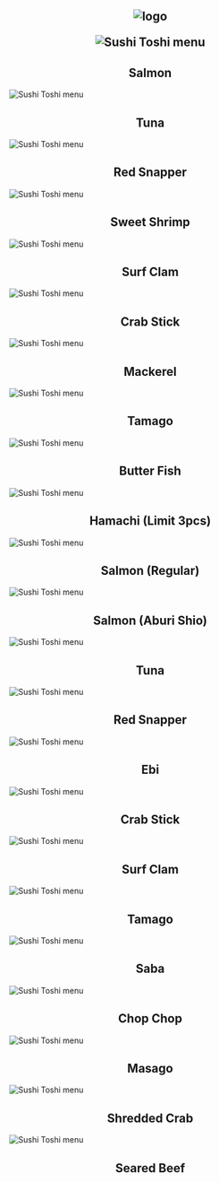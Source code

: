 
<html lang="en">
<head>
    <meta charset="UTF-8" />
    <meta name="viewport" content="width=device-width, initial-scale=1.0" />
    <h2 align="center"> <img src="logo.png" alt="logo">
</p>
<body>
    <img src="1.JPG" alt="Sushi Toshi menu">
    <h2 align="center">Salmon</h2>
    <img src="2.JPG" alt="Sushi Toshi menu">
    <h2 align="center">Tuna</h2>
    <img src="3.JPG" alt="Sushi Toshi menu">
    <h2 align="center">Red Snapper</h2>
    <img src="4.JPG" alt="Sushi Toshi menu">
    <h2 align="center">Sweet Shrimp</h2>
    <img src="5.JPG" alt="Sushi Toshi menu">
    <h2 align="center">Surf Clam</h2>
    <img src="6.JPG" alt="Sushi Toshi menu">
    <h2 align="center">Crab Stick</h2>
    <img src="7.JPG" alt="Sushi Toshi menu">
    <h2 align="center">Mackerel</h2>
    <img src="8.JPG" alt="Sushi Toshi menu">
    <h2 align="center">Tamago</h2>
    <img src="9.JPG" alt="Sushi Toshi menu">
    <h2 align="center">Butter Fish</h2>
    <img src="10.JPG" alt="Sushi Toshi menu">
    <h2 align="center">Hamachi (Limit 3pcs)</h2>
    <img src="11A.JPG" alt="Sushi Toshi menu">
    <h2 align="center">Salmon (Regular)</h2>
    <img src="11B.JPG" alt="Sushi Toshi menu">
    <h2 align="center">Salmon (Aburi Shio)</h2>
    <img src="12.JPG" alt="Sushi Toshi menu">
    <h2 align="center">Tuna</h2>
    <img src="13.JPG" alt="Sushi Toshi menu">
    <h2 align="center">Red Snapper</h2>
    <img src="14.JPG" alt="Sushi Toshi menu">
    <h2 align="center">Ebi</h2>
    <img src="15.JPG" alt="Sushi Toshi menu">
    <h2 align="center">Crab Stick</h2>
    <img src="16.JPG" alt="Sushi Toshi menu">
    <h2 align="center">Surf Clam</h2>
    <img src="17.JPG" alt="Sushi Toshi menu">
    <h2 align="center">Tamago</h2>
    <img src="18.JPG" alt="Sushi Toshi menu">
    <h2 align="center">Saba</h2>
    <img src="19.JPG" alt="Sushi Toshi menu">
    <h2 align="center">Chop Chop</h2>
    <img src="20.JPG" alt="Sushi Toshi menu">
    <h2 align="center">Masago</h2>
    <img src="21.JPG" alt="Sushi Toshi menu">
    <h2 align="center">Shredded Crab</h2>
    <img src="22.JPG" alt="Sushi Toshi menu">
    <h2 align="center">Seared Beef</h2>
    
</body>
</html>
  
